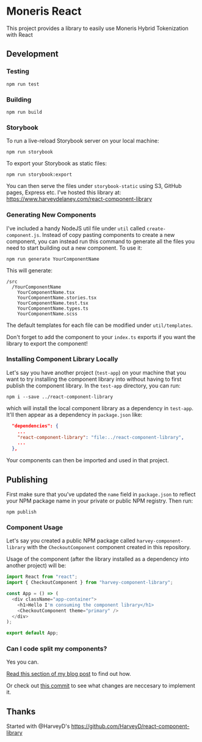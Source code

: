 # Moneris React

This project provides a library to easily use Moneris Hybrid Tokenization with React  

## Development

### Testing

```shell
npm run test
```

### Building

```shell
npm run build
```

### Storybook

To run a live-reload Storybook server on your local machine:

```shell
npm run storybook
```

To export your Storybook as static files:

```shell
npm run storybook:export
```

You can then serve the files under `storybook-static` using S3, GitHub pages, Express etc. I've hosted this library at: https://www.harveydelaney.com/react-component-library

### Generating New Components

I've included a handy NodeJS util file under `util` called `create-component.js`. Instead of copy pasting components to create a new component, you can instead run this command to generate all the files you need to start building out a new component. To use it:

```shell
npm run generate YourComponentName
```

This will generate:

```shell
/src
  /YourComponentName
    YourComponentName.tsx
    YourComponentName.stories.tsx
    YourComponentName.test.tsx
    YourComponentName.types.ts
    YourComponentName.scss
```

The default templates for each file can be modified under `util/templates`.

Don't forget to add the component to your `index.ts` exports if you want the library to export the component!

### Installing Component Library Locally

Let's say you have another project (`test-app`) on your machine that you want to try installing the component library into without having to first publish the component library. In the `test-app` directory, you can run:

```shell
npm i --save ../react-component-library
```

which will install the local component library as a dependency in `test-app`. It'll then appear as a dependency in `package.json` like:

```json
  "dependencies": {
    ...
    "react-component-library": "file:../react-component-library",
    ...
  },
```

Your components can then be imported and used in that project.

## Publishing

First make sure that you've updated the `name` field in `package.json` to reflect your NPM package name in your private or public NPM registry. Then run:

```shell
npm publish
```

### Component Usage

Let's say you created a public NPM package called `harvey-component-library` with the `CheckoutComponent` component created in this repository.

Usage of the component (after the library installed as a dependency into another project) will be:

```javascript
import React from "react";
import { CheckoutComponent } from "harvey-component-library";

const App = () => (
  <div className="app-container">
    <h1>Hello I'm consuming the component library</h1>
    <CheckoutComponent theme="primary" />
  </div>
);

export default App;
```

### Can I code split my components?

Yes you can.

[Read this section of my blog post](https://blog.harveydelaney.com/creating-your-own-react-component-library/#introducing-code-splitting-optional-) to find out how.

Or check out [this commit](https://github.com/HarveyD/react-component-library/commit/94631be5a871f3b39dbc3e9bd3e75a8ae5b3b759) to see what changes are neccesary to implement it.

## Thanks

Started with @HarveyD's https://github.com/HarveyD/react-component-library

